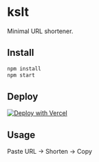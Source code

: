# kslt

Minimal URL shortener.

## Install

```bash
npm install
npm start
```

## Deploy

[![Deploy with Vercel](https://vercel.com/button)](https://vercel.com/new/clone?repository-url=https://github.com/h73i/kslt)

## Usage

Paste URL → Shorten → Copy
